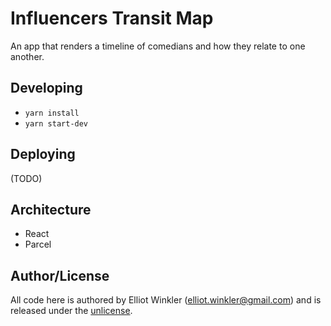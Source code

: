# Influencers Transit Map

An app that renders a timeline of comedians and how they relate to one another.

## Developing

* `yarn install`
* `yarn start-dev`

## Deploying

(TODO)

## Architecture

* React
* Parcel

## Author/License

All code here is authored by Elliot Winkler (<elliot.winkler@gmail.com>)
and is released under the [unlicense](LICENSE).
